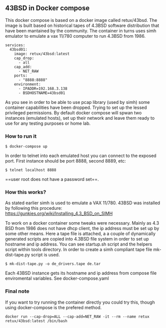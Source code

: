 ## 43BSD in Docker compose

This docker compose is based on a docker image called retux/43bsd. The image is built based on historical
tapes of 4.3BSD software distribution that have been mantained by the community.
The container in turns uses simh emulator to emulate a vax 11/780 computer to run 4.3BSD from 1986.

```
services:
  43bsd01:
    image: retux/43bsd:latest 
    cap_drop: 
      - all
    cap_add:
      - NET_RAW
    ports:
      - "8888:8888"
    environment:
      - IPADDR=192.168.3.138
      - BSDHOSTNAME=43bsd01
```

As you see in order to be able to use pcap library (used by simh) some container capabilities have been dropped.
Trying to set up the lessed privileged permissions.
By default docker compose will spwan two instances (emulated hosts), set up their network and leave them ready to use
for any testing purposes or home lab.

### How to run it

```
$ docker-compose up
```

In order to telnet into each emulated host you can connect to the exposed port. First instance should be port 8888, second
8889, etc:

```
$ telnet localhost 8888
```


==user root does not have a password set==.

### How this works?

As stated earlier simh is used to emulate a VAX 11/780.
43BSD was installed by following this procedure: https://gunkies.org/wiki/Installing_4.3_BSD_on_SIMH

To work on a docker container some tweaks were necessary. Mainly as 4.3 BSD from 1986 does not have dhcp client, the ip
address must be set up by some other means. Here a tape file is attached, a a couple of dynamically generated scripts
are copied into 4.3BSD file system in order to set up hostname and ip address.
You can see startup.sh script and the helpers script within tools directory.
In order to create a simh compliant tape file mk-dist-tape.py script is used.

```
$ mk-dist-tape.py -o de_drivers.tape de.tar

```
Each 43BSD instance gets its hostname and ip address from compose file enviromental variables. See docker-compose.yaml


### Final note

If you want to try running the container directly you could try this, though using docker-compose is the prefered method.

```
docker run --cap-drop=ALL --cap-add=NET_RAW -it --rm --name retux retux/43bsd:latest /bin/bash
```


